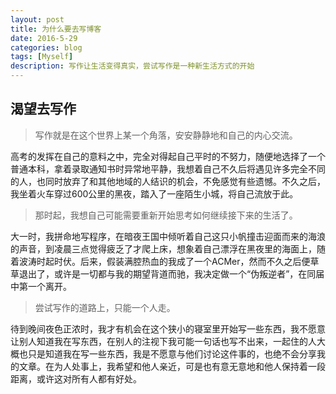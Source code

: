 ```yaml
---
layout: post
title: 为什么要去写博客
date: 2016-5-29
categories: blog
tags: [Myself]
description: 写作让生活变得真实，尝试写作是一种新生活方式的开始
---
```


## 渴望去写作

> 写作就是在这个世界上某一个角落，安安静静地和自己的内心交流。

高考的发挥在自己的意料之中，完全对得起自己平时的不努力，随便地选择了一个普通本科，拿着录取通知书时异常地平静，我想着自己不久后将遇见许多完全不同的人，也同时放弃了和其他地域的人结识的机会，不免感觉有些遗憾。不久之后，我坐着火车穿过600公里的黑夜，踏入了一座陌生小城，将自己流放于此。

> 那时起，我想自己可能需要重新开始思考如何继续接下来的生活了。

大一时，我拼命地写程序，在暗夜王国中倾听着自己这只小帆撞击迎面而来的海浪的声音，到凌晨三点觉得疲乏了才爬上床，想象着自己漂浮在黑夜里的海面上，随着波涛时起时伏。后来，假装满腔热血的我成了一个ACMer，然而不久之后便草草退出了，或许是一切都与我的期望背道而驰，我决定做一个“伪叛逆者”，在同届中第一个离开。

> 尝试写作的道路上，只能一个人走。

待到晚间夜色正浓时，我才有机会在这个狭小的寝室里开始写一些东西，我不愿意让别人知道我在写东西，在别人的注视下我可能一句话也写不出来，一起住的人大概也只是知道我在写一些东西，我是不愿意与他们讨论这件事的，也绝不会分享我的文章。在为人处事上，我希望和他人亲近，可是也有意无意地和他人保持着一段距离，或许这对所有人都有好处。
